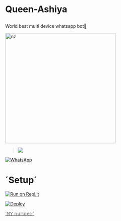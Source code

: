 # Queen-Ashiya <p align="center">

World best multi device whatsapp bot🖤

<img src="https://i.ibb.co/fNQdj2h/Qeen-Ashiya.jpg" alt="nz" width="350"/>

</p>

> <a href="https://youtube.com/channel/UChP2lplECA2eZGCYLy_QeRA"><img src="https://img.shields.io/badge/Tutorial-Video-ff0000?style=for-the-badge&logo=youtube&logoColor=ff000000&link=https://www.youtube.com/c/BOTINDO" /><br>

<a href="https://chat.whatsapp.com/LWOdea4zvErAHkLNuAQkoP"><img alt="WhatsApp" src="https://img.shields.io/badge/-Whatsapp%20Group-lightgrey?style=for-the-badge&logo=whatsapp&logoColor=white"/></a>

# ´Setup´

[![Run on Repl.it](https://repl.it/badge/github/quiec/whatsAlfa)](https://replit.com/@black-pantherpa/Black-Panther-MD-QR?v=1nexusNw/Md-Scanner?outputonly=1&lite=1)

[![Deploy](https://www.herokucdn.com/deploy/button.svg)](https://heroku.com/deploy?template=https://github.com/BlackPanther-svg/Queen-Ashiya)

[´𝙼𝚈 𝚗𝚞𝚖𝚋𝚎𝚛´](http://wa.me/94741671668)
